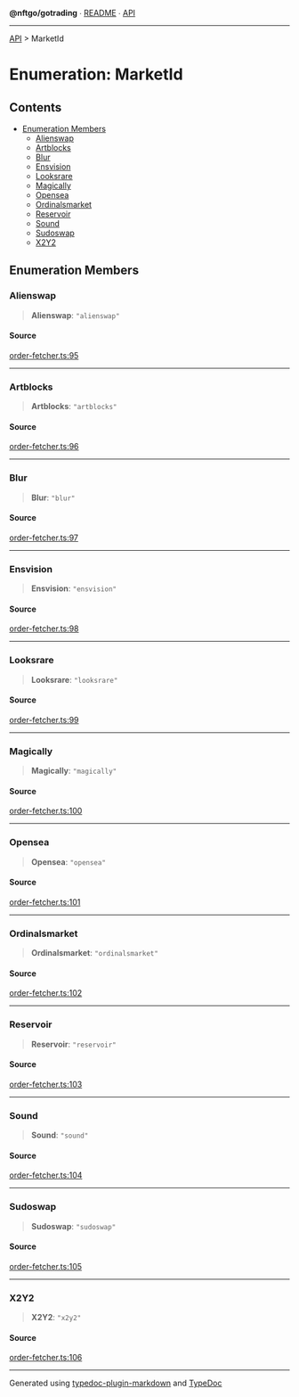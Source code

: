 **@nftgo/gotrading** ∙ [README](../README.md) ∙ [API](../exports.md)

***

[API](../exports.md) > MarketId

# Enumeration: MarketId

## Contents

- [Enumeration Members](MarketId.md#enumeration-members)
  - [Alienswap](MarketId.md#alienswap)
  - [Artblocks](MarketId.md#artblocks)
  - [Blur](MarketId.md#blur)
  - [Ensvision](MarketId.md#ensvision)
  - [Looksrare](MarketId.md#looksrare)
  - [Magically](MarketId.md#magically)
  - [Opensea](MarketId.md#opensea)
  - [Ordinalsmarket](MarketId.md#ordinalsmarket)
  - [Reservoir](MarketId.md#reservoir)
  - [Sound](MarketId.md#sound)
  - [Sudoswap](MarketId.md#sudoswap)
  - [X2Y2](MarketId.md#x2y2)

## Enumeration Members

### Alienswap

> **Alienswap**: `"alienswap"`

#### Source

[order-fetcher.ts:95](https://github.com/NFTGo/GoTrading/blob/1fa3b8d/src/types/order-fetcher.ts#L95)

***

### Artblocks

> **Artblocks**: `"artblocks"`

#### Source

[order-fetcher.ts:96](https://github.com/NFTGo/GoTrading/blob/1fa3b8d/src/types/order-fetcher.ts#L96)

***

### Blur

> **Blur**: `"blur"`

#### Source

[order-fetcher.ts:97](https://github.com/NFTGo/GoTrading/blob/1fa3b8d/src/types/order-fetcher.ts#L97)

***

### Ensvision

> **Ensvision**: `"ensvision"`

#### Source

[order-fetcher.ts:98](https://github.com/NFTGo/GoTrading/blob/1fa3b8d/src/types/order-fetcher.ts#L98)

***

### Looksrare

> **Looksrare**: `"looksrare"`

#### Source

[order-fetcher.ts:99](https://github.com/NFTGo/GoTrading/blob/1fa3b8d/src/types/order-fetcher.ts#L99)

***

### Magically

> **Magically**: `"magically"`

#### Source

[order-fetcher.ts:100](https://github.com/NFTGo/GoTrading/blob/1fa3b8d/src/types/order-fetcher.ts#L100)

***

### Opensea

> **Opensea**: `"opensea"`

#### Source

[order-fetcher.ts:101](https://github.com/NFTGo/GoTrading/blob/1fa3b8d/src/types/order-fetcher.ts#L101)

***

### Ordinalsmarket

> **Ordinalsmarket**: `"ordinalsmarket"`

#### Source

[order-fetcher.ts:102](https://github.com/NFTGo/GoTrading/blob/1fa3b8d/src/types/order-fetcher.ts#L102)

***

### Reservoir

> **Reservoir**: `"reservoir"`

#### Source

[order-fetcher.ts:103](https://github.com/NFTGo/GoTrading/blob/1fa3b8d/src/types/order-fetcher.ts#L103)

***

### Sound

> **Sound**: `"sound"`

#### Source

[order-fetcher.ts:104](https://github.com/NFTGo/GoTrading/blob/1fa3b8d/src/types/order-fetcher.ts#L104)

***

### Sudoswap

> **Sudoswap**: `"sudoswap"`

#### Source

[order-fetcher.ts:105](https://github.com/NFTGo/GoTrading/blob/1fa3b8d/src/types/order-fetcher.ts#L105)

***

### X2Y2

> **X2Y2**: `"x2y2"`

#### Source

[order-fetcher.ts:106](https://github.com/NFTGo/GoTrading/blob/1fa3b8d/src/types/order-fetcher.ts#L106)

***

Generated using [typedoc-plugin-markdown](https://www.npmjs.com/package/typedoc-plugin-markdown) and [TypeDoc](https://typedoc.org/)
